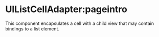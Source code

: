 # UIListCellAdapter:pageintro
This component encapsulates a cell with a child view that may contain bindings to a list element.
